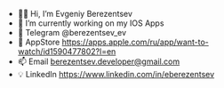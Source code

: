 - 👋🏼 Hi, I’m Evgeniy Berezentsev
- 🌱 I’m currently working on my IOS Apps
- 📨 Telegram @berezentsev_ev 
- 📱 AppStore https://apps.apple.com/ru/app/want-to-watch/id1590477802?l=en
- 📫 Email berezentsev.developer@gmail.com
- 💡 LinkedIn https://www.linkedin.com/in/eberezentsev
        

<!---
BerezentsevEvgeny/BerezentsevEvgeny is a ✨ special ✨ repository because its `README.md` (this file) appears on your GitHub profile.
You can click the Preview link to take a look at your changes.
--->
